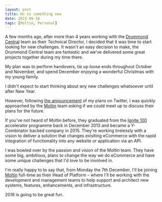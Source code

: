 ```yaml
---
layout: post
title: On to something new
date: 2015-09-18
tags: [Moltin, Personal]
---
```


A few months ago, after more than 4 years working with the [Drummond Central] team as their Technical Director, I decided that it was time to start looking for new challenges. It wasn't an easy decision to make, the Drummond Central team are fantastic and we've delivered some great projects together during my time there.

My plan was to perform handovers, tie up loose ends throughout October and November, and spend December enjoying a wonderful Christmas with my young family.

I didn't expect to start thinking about any new challenges whatsoever until after New Year.

However, following [the announcement][Tweet] of my plans on Twitter, I was quickly approached by the [Moltin][Moltin] team asking if we could meet up to discuss their plans for the future.

If you've not heard of Moltin before, they graduated from the [Ignite 100][Ignite 100] accelerator programme back in December 2013 and became a Y-Combinator backed company in 2015. They're working tirelessly with a vision to deliver a solution that changes exisiting eCommerce with the rapid integration of functionality into any website or application via an API.

I was bowled over by the passion and vision of the Moltin team. They have some big, ambitious, plans to change the way we do eCommerce and have some unique challenges that I'd love to be involved in.

I'm really happy to to say that, from Monday the 7th December, I'll be joining [Moltin][Moltin] full-time as their Head of Platform - where I'll be working with the development and management teams to help support and architect new systems, features, enhancements, and infrastructure.

2016 is going to be great fun.

[Drummond Central]: http://www.drummondcentral.co.uk/
[Tweet]: https://twitter.com/anthonysterling/status/638647438006448128
[Moltin]: https://moltin.com/
[Ignite 100]: http://ignite100.com/
